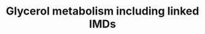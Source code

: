 ---
annotations:
- id: DOID:0060363
  parent: genetic disease
  type: Disease Ontology
  value: glycerol kinase deficiency
- id: PW:0000013
  parent: disease pathway
  type: Pathway Ontology
  value: disease pathway
- id: PW:0000002
  parent: classic metabolic pathway
  type: Pathway Ontology
  value: classic metabolic pathway
- id: PW:0002018
  parent: disease pathway
  type: Pathway Ontology
  value: glycerol kinase deficiency pathway
- id: DOID:0111626
  parent: genetic disease
  type: Disease Ontology
  value: D-glyceric aciduria
authors:
- Sander Lemmens
- Egonw
- DeSl
citedin: ''
communities: []
description: 'This Pathway is a schematic representation of Glycerol metabolism, which
  is an important intermediate metabolite, acting as a bridge between carbohydrate
  and lipid metabolism. This pathway also depicts inherited metabolic diseases that
  disrupt glycerol metabolism including: Glycerol kinase deficiency, Glycerate kinase
  deficiency, Aquaporin 7 deficiency and Cytosolic glycerol-3-phosphate dehydrogenase
  deficiency. This pathway was inspired by chapter 49 (Disorders of Glycerol Metabolism)
  of the book of Blau (ISBN 978-3-030-67726-8).'
last-edited: 2025-07-10
ndex: null
organisms:
- Homo sapiens
redirect_from:
- /index.php/Pathway:WP5570
- /instance/WP5570
- /instance/WP5570_r139909
revision: r139909
schema-jsonld:
- '@context': https://schema.org/
  '@id': https://wikipathways.github.io/pathways/WP5570.html
  '@type': Dataset
  creator:
    '@type': Organization
    name: WikiPathways
  description: 'This Pathway is a schematic representation of Glycerol metabolism,
    which is an important intermediate metabolite, acting as a bridge between carbohydrate
    and lipid metabolism. This pathway also depicts inherited metabolic diseases that
    disrupt glycerol metabolism including: Glycerol kinase deficiency, Glycerate kinase
    deficiency, Aquaporin 7 deficiency and Cytosolic glycerol-3-phosphate dehydrogenase
    deficiency. This pathway was inspired by chapter 49 (Disorders of Glycerol Metabolism)
    of the book of Blau (ISBN 978-3-030-67726-8).'
  keywords:
  - (2R)-2-phosphoglycerate
  - (2R)-3-phospho-glyceroyl phosphate
  - (2R)-3-phosphoglycerate
  - (R)-glycerate
  - 3-hydroxypyruvate
  - AQP7
  - AQP9
  - ATGL
  - Aldo-keto reductase family 1
  - Aldolase
  - D-glyceraldehyde
  - DHAP
  - Diacylglycerol
  - Enolase
  - FFAs
  - Fructose-1,6-bisphosphatase 1
  - Fructose-bisphosphate aldolase B
  - GAPDH
  - GK
  - GLYCTK
  - GPD1
  - GPD2
  - Glucose
  - Glucose-6-phosphatase
  - Glucose-6-phosphate isomerase
  - Glyceraldehyde-3-P
  - Glycerol
  - Glycerol-3-P
  - HSL
  - Hexokinase-1
  - Ketohexokinase
  - L-serine
  - L-serine dehydratase
  - MGLL
  - Monoacylglycerol
  - Phosphoenolpyruvate carboxykinase
  - Phosphofructokinase 1
  - Phosphoglycerate kinase 1
  - Phosphoglycerate mutase 1
  - Pyruvate carboxylase
  - Pyruvate kinase
  - Triacylglycerol
  - Triosephosphate isomerase
  - aminotransferase
  - fructose
  - fructose 1-phosphate
  - oxaloacetate
  - phosphoenolpyruvate
  - pyruvate
  - α-D-glucose 6-phosphate
  - β-D-fructose 1,6-bisphosphate
  - β-D-fructose 6-phosphate
  license: CC0
  name: Glycerol metabolism including linked IMDs
seo: CreativeWork
title: Glycerol metabolism including linked IMDs
wpid: WP5570
---